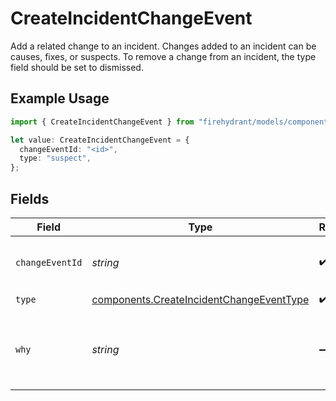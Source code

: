 # CreateIncidentChangeEvent

Add a related change to an incident. Changes added to an incident can be causes, fixes, or suspects. To remove a change from an incident, the type field should be set to dismissed.

## Example Usage

```typescript
import { CreateIncidentChangeEvent } from "firehydrant/models/components";

let value: CreateIncidentChangeEvent = {
  changeEventId: "<id>",
  type: "suspect",
};
```

## Fields

| Field                                                                                                | Type                                                                                                 | Required                                                                                             | Description                                                                                          |
| ---------------------------------------------------------------------------------------------------- | ---------------------------------------------------------------------------------------------------- | ---------------------------------------------------------------------------------------------------- | ---------------------------------------------------------------------------------------------------- |
| `changeEventId`                                                                                      | *string*                                                                                             | :heavy_check_mark:                                                                                   | The ID of the change event to associate                                                              |
| `type`                                                                                               | [components.CreateIncidentChangeEventType](../../models/components/createincidentchangeeventtype.md) | :heavy_check_mark:                                                                                   | N/A                                                                                                  |
| `why`                                                                                                | *string*                                                                                             | :heavy_minus_sign:                                                                                   | A short description about why this change event is related                                           |